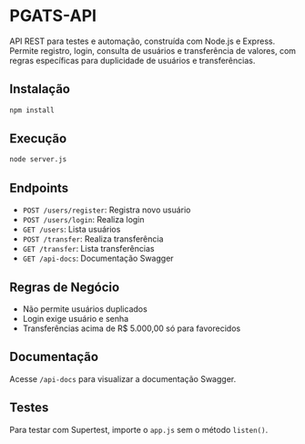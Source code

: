 # PGATS-API

API REST para testes e automação, construída com Node.js e Express. Permite registro, login, consulta de usuários e transferência de valores, com regras específicas para duplicidade de usuários e transferências.

## Instalação

```bash
npm install
```

## Execução

```bash
node server.js
```

## Endpoints

- `POST /users/register`: Registra novo usuário
- `POST /users/login`: Realiza login
- `GET /users`: Lista usuários
- `POST /transfer`: Realiza transferência
- `GET /transfer`: Lista transferências
- `GET /api-docs`: Documentação Swagger

## Regras de Negócio
- Não permite usuários duplicados
- Login exige usuário e senha
- Transferências acima de R$ 5.000,00 só para favorecidos

## Documentação
Acesse `/api-docs` para visualizar a documentação Swagger.

## Testes
Para testar com Supertest, importe o `app.js` sem o método `listen()`.
